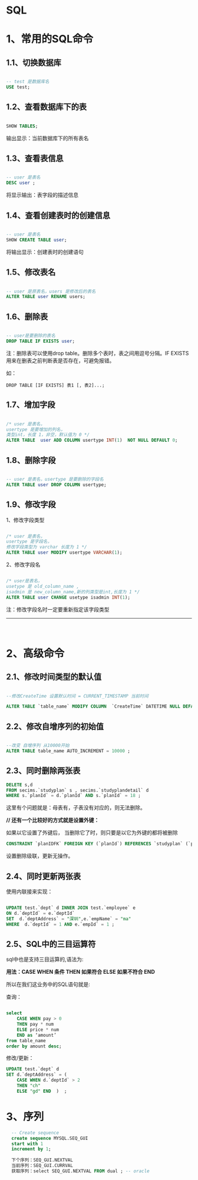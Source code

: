 # SQL





# 1、常用的SQL命令


## 1.1、切换数据库


```sql

-- test 是数据库名
USE test;
```

## 1.2、查看数据库下的表


```sql

SHOW TABLES;
```
输出显示：当前数据库下的所有表名




## 1.3、查看表信息

```sql

-- user 是表名
DESC user ;
```
将显示输出：表字段的描述信息


## 1.4、查看创建表时的创建信息


```sql

-- user 是表名
SHOW CREATE TABLE user;
```
将输出显示：创建表时的创建语句




## 1.5、修改表名



```sql

-- user 是原表名，users 是修改后的表名
ALTER TABLE user RENAME users;
```


## 1.6、删除表



```sql 

-- user是要删除的表名
DROP TABLE IF EXISTS user;
```
注：删除表可以使用drop table。删除多个表时，表之间用逗号分隔。IF EXISTS用来在删表之前判断表是否存在，可避免报错。

如：
```
DROP TABLE [IF EXISTS] 表1 [, 表2]...;
```








## 1.7、增加字段


```sql

/* user 是表名，
usertype 是要增加的列名，
类型int，长度 1，非空，默认值为 0 */
ALTER TABLE  user ADD COLUMN usertype INT(1)  NOT NULL DEFAULT 0;

```

## 1.8、删除字段


```sql

-- user 是表名，usertype 是要删除的字段名
ALTER TABLE user DROP COLUMN usertype; 　 

```


## 1.9、修改字段

1、修改字段类型


```sql

/* user 是表名，
usertype 是字段名，
修改字段类型为 varchar 长度为 1 */
ALTER TABLE user MODIFY usertype VARCHAR(1);
```



2、修改字段名


```sql

/* user是表名，
usetype 是 old_column_name , 
isadmin 是 new_column_name,新的列类型是int,长度为 1 */
ALTER TABLE user CHANGE usetype isadmin INT(1);
```
注：修改字段名时一定要重新指定该字段类型









---

 　


# 2、高级命令



## 2.1、修改时间类型的默认值


```sql

--修改CreateTime 设置默认时间 = CURRENT_TIMESTAMP 当前时间

ALTER TABLE `table_name` MODIFY COLUMN  `CreateTime` DATETIME NULL DEFAULT CURRENT_TIMESTAMP COMMENT '创建时间' ;

```


## 2.2、修改自增序列的初始值


```sql

--改变 自增序列 从10000开始
ALTER TABLE table_name AUTO_INCREMENT = 10000 ;

```









## 2.3、同时删除两张表


```sql
DELETE s,d 
FROM secims.`studyplan` s , secims.`studyplandetail` d 
WHERE s.`planId` = d.`planId` AND s.`planId` = 18 ;
```

这里有个问题就是：母表有，子表没有对应的，则无法删除。


**// 还有一个比较好的方式就是设置外键：**

如果以它设置了外键后，
当删除它了时，则只要是以它为外键的都将被删除

~~~sql
CONSTRAINT `planIDFK` FOREIGN KEY (`planId`) REFERENCES `studyplan` (`planId`) ON DELETE CASCADE ON UPDATE NO ACTION
~~~

设置删除级联，更新无操作。




## 2.4、同时更新两张表

使用内联接来实现：


```sql

UPDATE test.`dept` d INNER JOIN test.`employee` e
ON d.`deptId` = e.`deptId` 
SET  d.`deptAddress` = "深圳",e.`empName` = "ma" 
WHERE  d.`deptId` = 1 AND e.`empId` = 1 ;
```


## 2.5、SQL中的三目运算符

sql中也是支持三目运算的,语法为:

**用法：CASE  WHEN 条件 THEN 如果符合 ELSE 如果不符合 END**

所以在我们这业务中的SQL语句就是:


查询：

```sql

select   
    CASE WHEN pay > 0 
    THEN pay * num 
    ELSE price * num 
    END as ‘amount’ 
from table_name 
order by amount desc;

```

修改/更新：

```sql
UPDATE test.`dept` d 
SET d.`deptAddress` = (  
    CASE WHEN d.`deptId` > 2 
    THEN "ch" 
    ELSE "gd" END  )  ;
```






# **3、序列**

```sql
  -- Create sequence   
  create sequence MYSQL.SEQ_GUI   
  start with 1   
  increment by 1; 
  
  下个序列：SEQ_GUI.NEXTVAL
  当前序列：SEQ_GUI.CURRVAL
  获取序列：select SEQ_GUI.NEXTVAL FROM dual ; -- oracle
```


